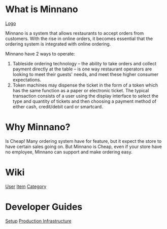 # What is Minnano

[Logo](/docs/img/logo_background.png)

Minnano is a system that allows restaurants to accept orders from customers. With the rise in online orders, it becomes essential that the ordering system is integrated with online ordering.

Minnano have 2 ways to operate:

1. Tableside ordering technology – the ability to take orders and collect payment directly at the table – is one way restaurant operators are looking to meet their guests' needs, and meet these higher consumer expectations.
2. Token machines may dispense the ticket in the form of a token which has the same function as a paper or electronic ticket. The typical transaction consists of a user using the display interface to select the type and quantity of tickets and then choosing a payment method of either cash, credit/debit card or smartcard.

# Why Minnano?

Is Cheap! Many ordering system have for feature, but it expect the store to have certain sales going on. But Minnano is Cheap, even if your store have no employee, Minnano can support and make ordering easy.

# Wiki

[User](/docs/wiki/user.md)
[Item](/docs/wiki/item.md)
[Category](/docs/wiki/category.md)

# Developer Guides
[Setup](/docs/setup.md)
[Production Infrastructure](/docs/structure.md)